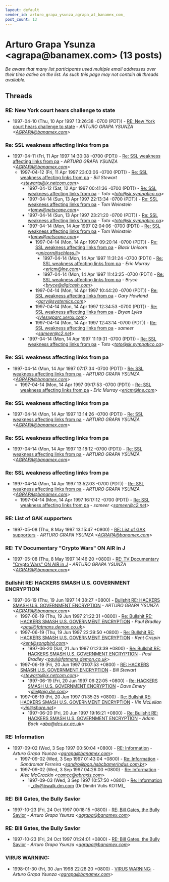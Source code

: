```yaml
---
layout: default
sender_id: arturo_grapa_ysunza_agrapa_at_banamex_com_
post_count: 13
---
```


# Arturo Grapa Ysunza <agrapa<span>@</span>banamex.com> (13 posts)

_Be aware that many list participants used multiple email addresses over their time active on the list. As such this page may not contain all threads available._

## Threads

### RE: New York court hears challenge to state
+ 1997-04-10 (Thu, 10 Apr 1997 13:26:38 -0700 (PDT)) - [RE: New York court hears challenge to state](/archive/1997/04/509c532b4365d455b43d7242a4537f2e81c216f5dcfe5a3c8cb959996ad093f5) - _ARTURO GRAPA YSUNZA \<AGRAPA@banamex.com\>_

### Re: SSL weakness affecting links from pa
+ 1997-04-11 (Fri, 11 Apr 1997 14:30:08 -0700 (PDT)) - [Re: SSL weakness affecting links from pa](/archive/1997/04/e750d73954918b7187feb9a5f9b3d53cc4876f7b3e8a0ddb8ed00e9a9c763c72) - _ARTURO GRAPA YSUNZA \<AGRAPA@banamex.com\>_
  + 1997-04-12 (Fri, 11 Apr 1997 23:03:06 -0700 (PDT)) - [Re: SSL weakness affecting links from pa](/archive/1997/04/8c1db1e260856d8a95f59fbe39ec6a88de8456e69553dd0143dc2b44066bba72) - _Bill Stewart \<stewarts@ix.netcom.com\>_
    + 1997-04-12 (Sat, 12 Apr 1997 00:41:36 -0700 (PDT)) - [Re: SSL weakness affecting links from pa](/archive/1997/04/e897d0edc765ff48d082b2039853b583bb1fc245e1f1b96b7af08259341a7729) - _Toto \<toto@sk.sympatico.ca\>_
    + 1997-04-14 (Sun, 13 Apr 1997 22:13:34 -0700 (PDT)) - [Re: SSL weakness affecting links from pa](/archive/1997/04/becbfca62e5ffb4c3bd57c00c6191695f04b6f3ecda5248296fc26648c53eb68) - _Tom Weinstein \<tomw@netscape.com\>_
    + 1997-04-14 (Sun, 13 Apr 1997 23:21:20 -0700 (PDT)) - [Re: SSL weakness affecting links from pa](/archive/1997/04/3e235aecb58bf896d52cde1d743262e989db1cdb62215ac49504a1865bcb7040) - _Toto \<toto@sk.sympatico.ca\>_
    + 1997-04-14 (Mon, 14 Apr 1997 02:04:06 -0700 (PDT)) - [Re: SSL weakness affecting links from pa](/archive/1997/04/77629e8edd8b1e4e7e39162ed605100d681870e555d38af125a5479f0ed82a9e) - _Tom Weinstein \<tomw@netscape.com\>_
      + 1997-04-14 (Mon, 14 Apr 1997 09:20:14 -0700 (PDT)) - [Re: SSL weakness affecting links from pa](/archive/1997/04/31fb239c510a84d08588fc7d23bb790575c954b247edc0cad4107f247e3d6a81) - _Black Unicorn \<unicorn@schloss.li\>_
        + 1997-04-14 (Mon, 14 Apr 1997 11:31:24 -0700 (PDT)) - [Re: SSL weakness affecting links from pa](/archive/1997/04/66c01e60fc717ada59b7f1b4a0c2a613a45072a78c06ec93168296b3826e3038) - _Eric Murray \<ericm@lne.com\>_
        + 1997-04-14 (Mon, 14 Apr 1997 11:43:25 -0700 (PDT)) - [Re: SSL weakness affecting links from pa](/archive/1997/04/9b1b82b2ea712147aebb466c9dcf5c2fac9cd08e3c8ca3162a13831d33073fc2) - _Bryce \<bryce@digicash.com\>_
      + 1997-04-14 (Mon, 14 Apr 1997 10:44:20 -0700 (PDT)) - [Re: SSL weakness affecting links from pa](/archive/1997/04/c5ca002c9e001c1492a4c2de0a24f836808f708940bcc29d718f3e1c6ba06d7e) - _Gary Howland \<gary@systemics.com\>_
      + 1997-04-14 (Mon, 14 Apr 1997 12:34:53 -0700 (PDT)) - [Re: SSL weakness affecting links from pa](/archive/1997/04/e72dbf73958ed2333689763cb5ac05899f3880655bb176bb00566339d0b9f745) - _Bryan Lyles \<lyles@parc.xerox.com\>_
      + 1997-04-14 (Mon, 14 Apr 1997 12:43:14 -0700 (PDT)) - [Re: SSL weakness affecting links from pa](/archive/1997/04/ce6a5f36705e9d342e05c48fe5585d7795e1e6f0aeb67d1f656528a8e57ae836) - _sameer \<sameer@c2.net\>_
    + 1997-04-14 (Mon, 14 Apr 1997 11:19:31 -0700 (PDT)) - [Re: SSL weakness affecting links from pa](/archive/1997/04/d89356bc69abd5a38f4c7c7186fd27d051ba81bcca0b673bab06d548ce5ad241) - _Toto \<toto@sk.sympatico.ca\>_

### Re: SSL weakness affecting links from pa
+ 1997-04-14 (Mon, 14 Apr 1997 07:17:34 -0700 (PDT)) - [Re: SSL weakness affecting links from pa](/archive/1997/04/e831a00e84c6a859f89b726c65eea47fde6b7bf297596af7096d98a20b34c4cf) - _ARTURO GRAPA YSUNZA \<AGRAPA@banamex.com\>_
  + 1997-04-14 (Mon, 14 Apr 1997 09:17:53 -0700 (PDT)) - [Re: SSL weakness affecting links from pa](/archive/1997/04/f0efb42e91c0a616fff09ee46688c8048a3b6b8f74769a3ed0e55a42dc0d00c6) - _Eric Murray \<ericm@lne.com\>_

### Re: SSL weakness affecting links from pa
+ 1997-04-14 (Mon, 14 Apr 1997 13:14:26 -0700 (PDT)) - [Re: SSL weakness affecting links from pa](/archive/1997/04/f852943db5e1f3333467ec84d659fec61e716209ce67f6b3cdd5ace5872818e1) - _ARTURO GRAPA YSUNZA \<AGRAPA@banamex.com\>_

### Re: SSL weakness affecting links from pa
+ 1997-04-14 (Mon, 14 Apr 1997 13:18:12 -0700 (PDT)) - [Re: SSL weakness affecting links from pa](/archive/1997/04/95d34657debea100973f04f0e74411b28de03dc205b6ae54668d2d25b5a6ed2d) - _ARTURO GRAPA YSUNZA \<AGRAPA@banamex.com\>_

### Re: SSL weakness affecting links from pa
+ 1997-04-14 (Mon, 14 Apr 1997 13:52:03 -0700 (PDT)) - [Re: SSL weakness affecting links from pa](/archive/1997/04/79f676340fb816e181ab2fd6522fe261a9b89067c29900f926d4bfcc0ccecddd) - _ARTURO GRAPA YSUNZA \<AGRAPA@banamex.com\>_
  + 1997-04-14 (Mon, 14 Apr 1997 16:17:12 -0700 (PDT)) - [Re: SSL weakness affecting links from pa](/archive/1997/04/b05c692bbe9c57b8f6643f3a26cce3f77e814768b1474a6fd2f2f5ebcb7fe845) - _sameer \<sameer@c2.net\>_

### RE: List of GAK supporters
+ 1997-05-08 (Thu, 8 May 1997 13:15:47 +0800) - [RE: List of GAK supporters](/archive/1997/05/decdc35806a68857eee24357c1772f70801c3f3a98f61b30f63dfe21bb3bbd18) - _ARTURO GRAPA YSUNZA \<AGRAPA@banamex.com\>_

### RE: TV Documentary "Crypto Wars" ON AIR in J
+ 1997-05-08 (Thu, 8 May 1997 14:46:20 +0800) - [RE: TV Documentary "Crypto Wars" ON AIR in J](/archive/1997/05/a46a04b5d4291c1306f732c391bee5c6aee9857ea97d34b68a373bf8b93d4702) - _ARTURO GRAPA YSUNZA \<AGRAPA@banamex.com\>_

### Bullshit RE: HACKERS SMASH U.S. GOVERNMENT ENCRYPTION
+ 1997-06-19 (Thu, 19 Jun 1997 14:38:27 +0800) - [Bullshit RE: HACKERS SMASH U.S. GOVERNMENT ENCRYPTION](/archive/1997/06/6fc3bad1506b63eba21141b1fc5608cee2078f8a1e8a64de28e49208cbeb1f1c) - _ARTURO GRAPA YSUNZA \<AGRAPA@banamex.com\>_
  + 1997-06-19 (Thu, 19 Jun 1997 21:22:31 +0800) - [Re: Bullshit RE: HACKERS SMASH U.S. GOVERNMENT ENCRYPTION](/archive/1997/06/41cbebd2472d5255d2ea292fd6451e265a16c722acd558b91a3500238bf8d1fd) - _Paul Bradley \<paul@fatmans.demon.co.uk\>_
  + 1997-06-19 (Thu, 19 Jun 1997 22:39:50 +0800) - [Re: Bullshit RE: HACKERS SMASH U.S. GOVERNMENT ENCRYPTION](/archive/1997/06/bbcd2e691fa715efd92a23f921ba588e2073d70eb23209534cafea26c914f4f2) - _Kent Crispin \<kent@songbird.com\>_
    + 1997-06-20 (Sat, 21 Jun 1997 01:23:39 +0800) - [Re: Bullshit RE: HACKERS SMASH U.S. GOVERNMENT ENCRYPTION](/archive/1997/06/3e710e51661275c36b081517e52b021f24df0d825f2170cc9d0f9ef4b156007c) - _Paul Bradley \<paul@fatmans.demon.co.uk\>_
  + 1997-06-19 (Fri, 20 Jun 1997 01:07:53 +0800) - [RE: HACKERS SMASH U.S. GOVERNMENT ENCRYPTION](/archive/1997/06/fde4734f6179303a7294d539da7b1fad9d33b79bb0c90954c02fa49e1a479c89) - _Bill Stewart \<stewarts@ix.netcom.com\>_
    + 1997-06-19 (Fri, 20 Jun 1997 06:22:05 +0800) - [Re: HACKERS SMASH U.S. GOVERNMENT ENCRYPTION](/archive/1997/06/5e74a71211764a88cd7f40b3e3d1491e9236f442ad0db00f4697f2f27eee4b8e) - _Dave Emery \<die@pig.die.com\>_
  + 1997-06-19 (Fri, 20 Jun 1997 01:35:25 +0800) - [Re: Bullshit RE: HACKERS SMASH U.S. GOVERNMENT ENCRYPTION](/archive/1997/06/a849e247d175945c73e15f5cad2bde89ddb20ecbcfee44fdaefd4bf69f124301) - _Vin McLellan \<vin@shore.net\>_
    + 1997-06-20 (Fri, 20 Jun 1997 19:16:21 +0800) - [Re: Bullshit RE: HACKERS SMASH U.S. GOVERNMENT ENCRYPTION](/archive/1997/06/45852d0d3e5a25d1a150d3950c36dc30e4a8cbb7593f1af9e3fe40679b8893b3) - _Adam Back \<aba@dcs.ex.ac.uk\>_

### RE: Information
+ 1997-09-02 (Wed, 3 Sep 1997 00:50:04 +0800) - [RE: Information](/archive/1997/09/3a932928c8d93eec0e816c9be997d17b33d0c1469cff7c13802686a16a925f98) - _Arturo Grapa Ysunza \<agrapa@banamex.com\>_
  + 1997-09-02 (Wed, 3 Sep 1997 01:43:04 +0800) - [Re: Information](/archive/1997/09/1ea0b0faae72d30cc81b8a5f4e4204a3dc261c7889e64ce7d6d21a8cc3649c42) - _Sandromar Ferreira \<sandro@pop.hsbcbamerindus.com.br\>_
  + 1997-09-02 (Wed, 3 Sep 1997 04:26:00 +0800) - [Re: Information](/archive/1997/09/fd9f28e8b117c6d7393a54cceeb9eae4d9a23543d78ed6a257de0987b463706c) - _Alec McCrackin \<camcc@abraxis.com\>_
    + 1997-09-03 (Wed, 3 Sep 1997 10:57:50 +0800) - [Re: Information](/archive/1997/09/b0e052604c577c9d4f07791bcd7b9f0c2801919dd9af9c2ee2a6b2741aaa0c8f) - _dlv@bwalk.dm.com (Dr.Dimitri Vulis KOTM)_

### RE: Bill Gates, the Bully Savior
+ 1997-10-23 (Fri, 24 Oct 1997 00:18:15 +0800) - [RE: Bill Gates, the Bully Savior](/archive/1997/10/ca84aee07bd16e8925ebfb56db751b7dc542b04cd3722a25b368238b70dd97ed) - _Arturo Grapa Ysunza \<agrapa@banamex.com\>_

### RE: Bill Gates, the Bully Savior
+ 1997-10-23 (Fri, 24 Oct 1997 01:24:01 +0800) - [RE: Bill Gates, the Bully Savior](/archive/1997/10/6f6d17c3770b715a4ee3708832f0297a09a91b66216b7ee0f85ac519939f9d50) - _Arturo Grapa Ysunza \<agrapa@banamex.com\>_

### VIRUS WARNING:
+ 1998-01-30 (Fri, 30 Jan 1998 22:28:20 +0800) - [VIRUS WARNING:](/archive/1998/01/e583887c0e8c7173c3d0935ff3e91f4967ba9cbb6ccb44a38ae41041553c96e2) - _Arturo Grapa Ysunza \<agrapa@banamex.com\>_


